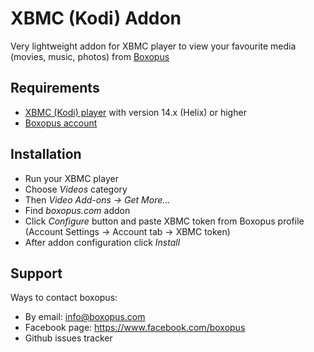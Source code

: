 # XBMC (Kodi) Addon
Very lightweight addon for XBMC player to view your favourite media (movies, music, photos) from [Boxopus](https://boxopus.com/)

## Requirements
   * [XBMC (Kodi) player](http://kodi.tv/download/) with version 14.x (Helix) or higher
   * [Boxopus account](https://boxopus.com/register/)
   
## Installation
   * Run your XBMC player
   * Choose *Videos* category
   * Then *Video Add-ons -> Get More...*
   * Find *boxopus.com* addon
   * Click *Configure* button and paste XBMC token from Boxopus profile (Account Settings -> Account tab -> XBMC token)
   * After addon configuration click *Install*

## Support
Ways to contact boxopus: 
  * By email: info@boxopus.com
  * Facebook page: https://www.facebook.com/boxopus
  * Github issues tracker
